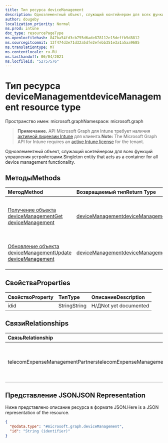 ```yaml
---
title: Тип ресурса deviceManagement
description: Одноэлементный объект, служащий контейнером для всех функций управления устройствами.
author: dougeby
localization_priority: Normal
ms.prod: intune
doc_type: resourcePageType
ms.openlocfilehash: 847ba54fd3cb755d6ade878112e15deffb5d8812
ms.sourcegitcommit: 13f474d3e71d32a5dfe2efebb351e3a1a5aa9685
ms.translationtype: MT
ms.contentlocale: ru-RU
ms.lasthandoff: 06/04/2021
ms.locfileid: "52757576"
---
```

# <a name="devicemanagement-resource-type"></a><span data-ttu-id="5b221-103">Тип ресурса deviceManagement</span><span class="sxs-lookup"><span data-stu-id="5b221-103">deviceManagement resource type</span></span>

<span data-ttu-id="5b221-104">Пространство имен: microsoft.graph</span><span class="sxs-lookup"><span data-stu-id="5b221-104">Namespace: microsoft.graph</span></span>

> <span data-ttu-id="5b221-105">**Примечание.** API Microsoft Graph для Intune требует наличия [активной лицензии Intune](https://go.microsoft.com/fwlink/?linkid=839381) для клиента.</span><span class="sxs-lookup"><span data-stu-id="5b221-105">**Note:** The Microsoft Graph API for Intune requires an [active Intune license](https://go.microsoft.com/fwlink/?linkid=839381) for the tenant.</span></span>

<span data-ttu-id="5b221-106">Одноэлементный объект, служащий контейнером для всех функций управления устройствами.</span><span class="sxs-lookup"><span data-stu-id="5b221-106">Singleton entity that acts as a container for all device management functionality.</span></span>

## <a name="methods"></a><span data-ttu-id="5b221-107">Методы</span><span class="sxs-lookup"><span data-stu-id="5b221-107">Methods</span></span>
|<span data-ttu-id="5b221-108">Метод</span><span class="sxs-lookup"><span data-stu-id="5b221-108">Method</span></span>|<span data-ttu-id="5b221-109">Возвращаемый тип</span><span class="sxs-lookup"><span data-stu-id="5b221-109">Return Type</span></span>|<span data-ttu-id="5b221-110">Описание</span><span class="sxs-lookup"><span data-stu-id="5b221-110">Description</span></span>|
|:---|:---|:---|
|[<span data-ttu-id="5b221-111">Получение объекта deviceManagement</span><span class="sxs-lookup"><span data-stu-id="5b221-111">Get deviceManagement</span></span>](../api/intune-tem-devicemanagement-get.md)|[<span data-ttu-id="5b221-112">deviceManagement</span><span class="sxs-lookup"><span data-stu-id="5b221-112">deviceManagement</span></span>](../resources/intune-tem-devicemanagement.md)|<span data-ttu-id="5b221-113">Чтение свойств и связей объекта [deviceManagement](../resources/intune-tem-devicemanagement.md).</span><span class="sxs-lookup"><span data-stu-id="5b221-113">Read properties and relationships of the [deviceManagement](../resources/intune-tem-devicemanagement.md) object.</span></span>|
|[<span data-ttu-id="5b221-114">Обновление объекта deviceManagement</span><span class="sxs-lookup"><span data-stu-id="5b221-114">Update deviceManagement</span></span>](../api/intune-tem-devicemanagement-update.md)|[<span data-ttu-id="5b221-115">deviceManagement</span><span class="sxs-lookup"><span data-stu-id="5b221-115">deviceManagement</span></span>](../resources/intune-tem-devicemanagement.md)|<span data-ttu-id="5b221-116">Обновление свойств объекта [deviceManagement](../resources/intune-tem-devicemanagement.md).</span><span class="sxs-lookup"><span data-stu-id="5b221-116">Update the properties of a [deviceManagement](../resources/intune-tem-devicemanagement.md) object.</span></span>|

## <a name="properties"></a><span data-ttu-id="5b221-117">Свойства</span><span class="sxs-lookup"><span data-stu-id="5b221-117">Properties</span></span>
|<span data-ttu-id="5b221-118">Свойство</span><span class="sxs-lookup"><span data-stu-id="5b221-118">Property</span></span>|<span data-ttu-id="5b221-119">Тип</span><span class="sxs-lookup"><span data-stu-id="5b221-119">Type</span></span>|<span data-ttu-id="5b221-120">Описание</span><span class="sxs-lookup"><span data-stu-id="5b221-120">Description</span></span>|
|:---|:---|:---|
|<span data-ttu-id="5b221-121">id</span><span class="sxs-lookup"><span data-stu-id="5b221-121">id</span></span>|<span data-ttu-id="5b221-122">String</span><span class="sxs-lookup"><span data-stu-id="5b221-122">String</span></span>|<span data-ttu-id="5b221-123">Н/Д</span><span class="sxs-lookup"><span data-stu-id="5b221-123">Not yet documented</span></span>|

## <a name="relationships"></a><span data-ttu-id="5b221-124">Связи</span><span class="sxs-lookup"><span data-stu-id="5b221-124">Relationships</span></span>
|<span data-ttu-id="5b221-125">Связь</span><span class="sxs-lookup"><span data-stu-id="5b221-125">Relationship</span></span>|<span data-ttu-id="5b221-126">Тип</span><span class="sxs-lookup"><span data-stu-id="5b221-126">Type</span></span>|<span data-ttu-id="5b221-127">Описание</span><span class="sxs-lookup"><span data-stu-id="5b221-127">Description</span></span>|
|:---|:---|:---|
|<span data-ttu-id="5b221-128">telecomExpenseManagementPartners</span><span class="sxs-lookup"><span data-stu-id="5b221-128">telecomExpenseManagementPartners</span></span>|<span data-ttu-id="5b221-129">Коллекция [telecomExpenseManagementPartner](../resources/intune-tem-telecomexpensemanagementpartner.md)</span><span class="sxs-lookup"><span data-stu-id="5b221-129">[telecomExpenseManagementPartner](../resources/intune-tem-telecomexpensemanagementpartner.md) collection</span></span>|<span data-ttu-id="5b221-130">Партнеры по управлению затратами на телекоммуникации.</span><span class="sxs-lookup"><span data-stu-id="5b221-130">The telecom expense management partners.</span></span>|

## <a name="json-representation"></a><span data-ttu-id="5b221-131">Представление JSON</span><span class="sxs-lookup"><span data-stu-id="5b221-131">JSON Representation</span></span>
<span data-ttu-id="5b221-132">Ниже представлено описание ресурса в формате JSON.</span><span class="sxs-lookup"><span data-stu-id="5b221-132">Here is a JSON representation of the resource.</span></span>
<!-- {
  "blockType": "resource",
  "keyProperty": "id",
  "@odata.type": "microsoft.graph.deviceManagement"
}
-->
``` json
{
  "@odata.type": "#microsoft.graph.deviceManagement",
  "id": "String (identifier)"
}
```




